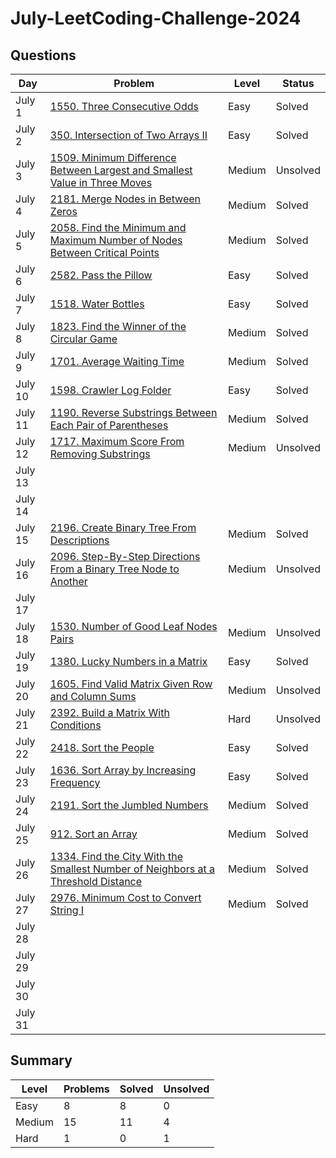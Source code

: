 # July-LeetCoding-Challenge-2024

## Questions
| Day | Problem | Level | Status |
| --- | --- | --- | --- |
| July 1 | [1550. Three Consecutive Odds](https://leetcode.com/problems/three-consecutive-odds/) | Easy | Solved |
| July 2 | [350. Intersection of Two Arrays II](https://leetcode.com/problems/intersection-of-two-arrays-ii/) | Easy | Solved |
| July 3 | [1509. Minimum Difference Between Largest and Smallest Value in Three Moves](https://leetcode.com/problems/minimum-difference-between-largest-and-smallest-value-in-three-moves/) | Medium | Unsolved |
| July 4 | [2181. Merge Nodes in Between Zeros](https://leetcode.com/problems/merge-nodes-in-between-zeros/) | Medium | Solved |
| July 5 | [2058. Find the Minimum and Maximum Number of Nodes Between Critical Points](https://leetcode.com/problems/find-the-minimum-and-maximum-number-of-nodes-between-critical-points/) | Medium | Solved |
| July 6 | [2582. Pass the Pillow](https://leetcode.com/problems/pass-the-pillow/) | Easy | Solved |
| July 7 | [1518. Water Bottles](https://leetcode.com/problems/water-bottles/) | Easy | Solved |
| July 8 | [1823. Find the Winner of the Circular Game](https://leetcode.com/problems/find-the-winner-of-the-circular-game/) | Medium | Solved |
| July 9 | [1701. Average Waiting Time](https://leetcode.com/problems/average-waiting-time/) | Medium | Solved |
| July 10 | [1598. Crawler Log Folder](https://leetcode.com/problems/crawler-log-folder/) | Easy | Solved |
| July 11 | [1190. Reverse Substrings Between Each Pair of Parentheses](https://leetcode.com/problems/reverse-substrings-between-each-pair-of-parentheses/) | Medium | Solved |
| July 12 | [1717. Maximum Score From Removing Substrings](https://leetcode.com/problems/maximum-score-from-removing-substrings/) | Medium | Unsolved |
| July 13 | []() |  |  |
| July 14 | []() |  |  |
| July 15 | [2196. Create Binary Tree From Descriptions](https://leetcode.com/problems/create-binary-tree-from-descriptions/) | Medium | Solved |
| July 16 | [2096. Step-By-Step Directions From a Binary Tree Node to Another](https://leetcode.com/problems/step-by-step-directions-from-a-binary-tree-node-to-another/) | Medium | Unsolved |
| July 17 | []() |  |  |
| July 18 | [1530. Number of Good Leaf Nodes Pairs](https://leetcode.com/problems/number-of-good-leaf-nodes-pairs/) | Medium | Unsolved |
| July 19 | [1380. Lucky Numbers in a Matrix](https://leetcode.com/problems/lucky-numbers-in-a-matrix/) | Easy | Solved |
| July 20 | [1605. Find Valid Matrix Given Row and Column Sums](https://leetcode.com/problems/find-valid-matrix-given-row-and-column-sums/) | Medium | Unsolved |
| July 21 | [2392. Build a Matrix With Conditions](https://leetcode.com/problems/build-a-matrix-with-conditions/) | Hard | Unsolved |
| July 22 | [2418. Sort the People](https://leetcode.com/problems/sort-the-people/) | Easy | Solved |
| July 23 | [1636. Sort Array by Increasing Frequency](https://leetcode.com/problems/sort-array-by-increasing-frequency/) | Easy | Solved |
| July 24 | [2191. Sort the Jumbled Numbers](https://leetcode.com/problems/sort-the-jumbled-numbers/) | Medium | Solved |
| July 25 | [912. Sort an Array](https://leetcode.com/problems/sort-an-array/) | Medium | Solved |
| July 26 | [1334. Find the City With the Smallest Number of Neighbors at a Threshold Distance](https://leetcode.com/problems/find-the-city-with-the-smallest-number-of-neighbors-at-a-threshold-distance/) | Medium | Solved |
| July 27 | [2976. Minimum Cost to Convert String I](https://leetcode.com/problems/minimum-cost-to-convert-string-i/) | Medium | Solved |
| July 28 | []() |  |  |
| July 29 | []() |  |  |
| July 30 | []() |  |  |
| July 31 | []() |  |  |


## Summary
| Level  | Problems | Solved | Unsolved |
| ---    | --- | --- | --- |
| Easy   | 8 | 8 | 0 |
| Medium | 15 | 11 | 4 |
| Hard   | 1 | 0 | 1 |
